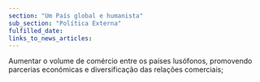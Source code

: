 ```yaml
---
section: "Um País global e humanista"
sub_section: "Política Externa"
fulfilled_date:
links_to_news_articles:
---
```


Aumentar o volume de comércio entre os países lusófonos, promovendo parcerias económicas e diversificação das relações comerciais;